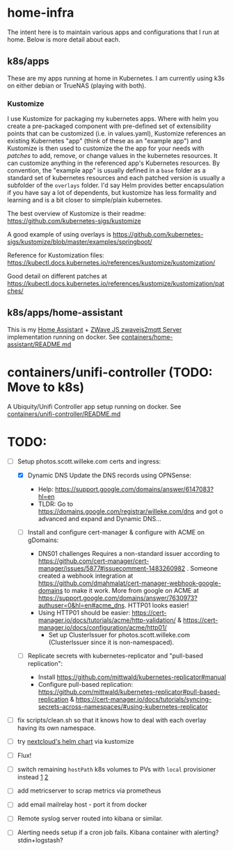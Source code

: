 # home-infra

The intent here is to maintain various apps and configurations that I run at home. Below is more detail about each.

## k8s/apps

These are my apps running at home in Kubernetes. I am currently using k3s on either debian or TrueNAS (playing with both).

### Kustomize

I use Kustomize for packaging my kubernetes apps. Where with helm you create a pre-packaged component with pre-defined set of extensibility points that can be customized (i.e. in values.yaml), Kustomize references an existing Kubernetes "app" (think of these as an "example app") and Kustomize is then used to customize the the app for your needs with _patches_ to add, remove, or change values in the kubernetes resources. It can customize anything in the referenced app's Kubernetes resources. By convention, the "example app" is usually defined in a `base` folder as a standard set of kubernetes resources and each patched version is usually a subfolder of the `overlays` folder.
I'd say Helm provides better encapsulation if you have say a lot of dependents, but kustomize has less formality and learning and is a bit closer to simple/plain kubernetes.

The best overview of Kustomize is their readme: https://github.com/kubernetes-sigs/kustomize

A good example of using overlays is https://github.com/kubernetes-sigs/kustomize/blob/master/examples/springboot/

Reference for Kustomization files: https://kubectl.docs.kubernetes.io/references/kustomize/kustomization/

Good detail on different patches at https://kubectl.docs.kubernetes.io/references/kustomize/kustomization/patches/

## k8s/apps/home-assistant

This is my [Home Assistant](https://www.home-assistant.io) + [ZWave JS zwavejs2mqtt Server](https://github.com/zwave-js/zwavejs2mqtt) implementation running on docker. See [containers/home-assistant/README.md](containers/home-assistant/README.md)

# containers/unifi-controller (TODO: Move to k8s)

A Ubiquity/Unifi Controller app setup running on docker. See [containers/unifi-controller/README.md](containers/unifi-controller/README.md)

# TODO:

- [ ] Setup photos.scott.willeke.com certs and ingress:

  - [x] Dynamic DNS Update the DNS records using OPNSense:

    - Help: https://support.google.com/domains/answer/6147083?hl=en
    - TLDR: Go to https://domains.google.com/registrar/willeke.com/dns and got o advanced and expand and Dynamic DNS...

  - [ ] Install and configure cert-manager & configure with ACME on gDomains:

    - DNS01 challenges Requires a non-standard issuer according to https://github.com/cert-manager/cert-manager/issues/5877#issuecomment-1483260982 . Someone created a webhook integration at https://github.com/dmahmalat/cert-manager-webhook-google-domains to make it work. More from google on ACME at https://support.google.com/domains/answer/7630973?authuser=0&hl=en#acme_dns. HTTP01 looks easier!
    - Using HTTP01 should be easier: https://cert-manager.io/docs/tutorials/acme/http-validation/ & https://cert-manager.io/docs/configuration/acme/http01/
      - Set up ClusterIssuer for photos.scott.willeke.com (ClusterIssuer since it is non-namespaced).

  - [ ] Replicate secrets with kubernetes-replicator and "pull-based replication":
    - Install https://github.com/mittwald/kubernetes-replicator#manual
    - Configure pull-based replication: https://github.com/mittwald/kubernetes-replicator#pull-based-replication & https://cert-manager.io/docs/tutorials/syncing-secrets-across-namespaces/#using-kubernetes-replicator

- [ ] fix scripts/clean.sh so that it knows how to deal with each overlay having its own namespace.
- [ ] try [nextcloud's helm chart](https://github.com/nextcloud/helm/tree/main/charts/nextcloud) via kustomize
- [ ] Flux!
- [ ] switch remaining `hostPath` k8s volumes to PVs with `local` provisioner instead [1](https://kubernetes.io/docs/reference/kubernetes-api/config-and-storage-resources/persistent-volume-v1/#local) [2](https://kubernetes.io/docs/concepts/storage/volumes/#local)
- [ ] add metricserver to scrap metrics via prometheus
- [ ] add email mailrelay host - port it from docker
- [ ] Remote syslog server routed into kibana or similar.
- [ ] Alerting needs setup if a cron job fails. Kibana container with alerting? stdin+logstash?
